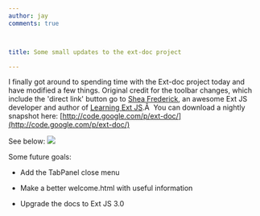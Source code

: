 ```yaml
---
author: jay
comments: true



title: Some small updates to the ext-doc project

---
```


I finally got around to spending time with the Ext-doc project today and have modified a few things. Original credit for the toolbar changes, which include the 'direct link' button go to [Shea Frederick](http://vinylfox.com), an awesome Ext JS developer and author of [Learning Ext JS](http://learningextjs.com).Â  You can download a nightly snapshot here: [http://code.google.com/p/ext-doc/](http://code.google.com/p/ext-doc/)

See below:
![](http://moduscreate.com/img/screencasts/2009-09-16_1533.png)

Some future goals:

- Add the TabPanel close menu

- Make a better welcome.html with useful information

- Upgrade the docs to Ext JS 3.0
